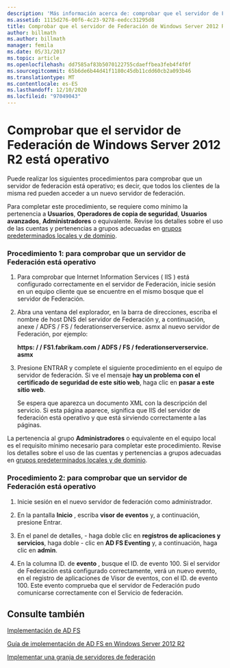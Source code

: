 ```yaml
---
description: 'Más información acerca de: comprobar que el servidor de Federación de Windows Server 2012 R2 está operativo'
ms.assetid: 1115d276-00f6-4c23-9278-eedcc31295d8
title: Comprobar que el servidor de Federación de Windows Server 2012 R2 está operativo
author: billmath
ms.author: billmath
manager: femila
ms.date: 05/31/2017
ms.topic: article
ms.openlocfilehash: dd7585af83b5070122755cdaeffbea3feb4f4f0f
ms.sourcegitcommit: 65b6de6b44d41f1180c45db11cdd60cb2a093b46
ms.translationtype: MT
ms.contentlocale: es-ES
ms.lasthandoff: 12/10/2020
ms.locfileid: "97049043"
---
```

# <a name="verify-your-windows-server-2012-r2-federation-server-is-operational"></a>Comprobar que el servidor de Federación de Windows Server 2012 R2 está operativo



Puede realizar los siguientes procedimientos para comprobar que un servidor de federación está operativo; es decir, que todos los clientes de la misma red pueden acceder a un nuevo servidor de federación.

Para completar este procedimiento, se requiere como mínimo la pertenencia a **Usuarios**, **Operadores de copia de seguridad**, **Usuarios avanzados**, **Administradores** o equivalente.  Revise los detalles sobre el uso de las cuentas y pertenencias a grupos adecuadas en [grupos predeterminados locales y de dominio](https://go.microsoft.com/fwlink/?LinkId=83477).

### <a name="procedure-1-to-verify-that-a-federation-server-is-operational"></a>Procedimiento 1: para comprobar que un servidor de Federación está operativo

1.  Para comprobar que Internet Information Services \( IIS \) está configurado correctamente en el servidor de Federación, inicie sesión en un equipo cliente que se encuentre en el mismo bosque que el servidor de Federación.

2.  Abra una ventana del explorador, en la barra de direcciones, escriba el nombre de host DNS del servidor de Federación y, a continuación, anexe \/ ADFS \/ FS \/ federationserverservice. asmx al nuevo servidor de Federación, por ejemplo:

    **https: \/ \/ FS1.fabrikam.com \/ ADFS \/ FS \/ federationserverservice. asmx**

3.  Presione ENTRAR y complete el siguiente procedimiento en el equipo de servidor de federación. Si ve el mensaje **hay un problema con el certificado de seguridad de este sitio web**, haga clic en **pasar a este sitio web**.

    Se espera que aparezca un documento XML con la descripción del servicio. Si esta página aparece, significa que IIS del servidor de federación está operativo y que está sirviendo correctamente a las páginas.

La pertenencia al grupo **Administradores** o equivalente en el equipo local es el requisito mínimo necesario para completar este procedimiento.  Revise los detalles sobre el uso de las cuentas y pertenencias a grupos adecuadas en [grupos predeterminados locales y de dominio](https://go.microsoft.com/fwlink/?LinkId=83477).

### <a name="procedure-2-to-verify-that-a-federation-server-is-operational"></a>Procedimiento 2: para comprobar que un servidor de Federación está operativo

1.  Inicie sesión en el nuevo servidor de federación como administrador.

2.  En la pantalla **Inicio** , escriba **visor de eventos** y, a continuación, presione Entrar.

3.  En el panel de detalles, \- haga doble clic en **registros de aplicaciones y servicios**, haga doble \- clic en **AD FS Eventing** y, a continuación, haga clic en **admin**.

4.  En la columna ID. de **evento** , busque el ID. de evento 100. Si el servidor de Federación está configurado correctamente, verá un nuevo evento, en el registro de aplicaciones de Visor de eventos, con el ID. de evento 100. Este evento comprueba que el servidor de Federación pudo comunicarse correctamente con el Servicio de federación.

## <a name="see-also"></a>Consulte también

[Implementación de AD FS](../../ad-fs/AD-FS-Deployment.md)

[Guía de implementación de AD FS en Windows Server 2012 R2](../../ad-fs/deployment/Windows-Server-2012-R2-AD-FS-Deployment-Guide.md)

[Implementar una granja de servidores de federación](../../ad-fs/deployment/Deploying-a-Federation-Server-Farm.md)



